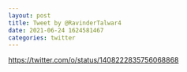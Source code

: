 ```yaml
--- 
layout: post 
title: Tweet by @RavinderTalwar4 
date: 2021-06-24 1624581467 
categories: twitter 
--- 
```

https://twitter.com/o/status/1408222835756068868